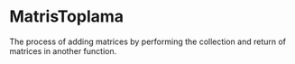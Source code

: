 # MatrisToplama
The process of adding matrices by performing the collection and return of matrices in another function.
